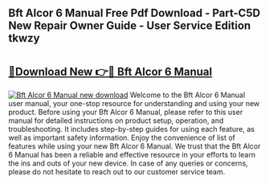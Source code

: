 ## Bft Alcor 6 Manual Free Pdf Download - Part-C5D New Repair Owner Guide - User Service Edition tkwzy

# <h2><a href="http://cf2269.oget.top/?id=Bft+Alcor+6+Manual">🔗Download New 👉🔴 Bft Alcor 6 Manual</a></h2>

[![Bft Alcor 6 Manual new download](https://i.imgur.com/5g1atiW.png)](http://cf2269.oget.top/?id=Bft+Alcor+6+Manual)
Welcome to the Bft Alcor 6 Manual user manual, your one-stop resource for understanding and using your new product. Before using your Bft Alcor 6 Manual, please refer to this user manual for detailed instructions on product setup, operation, and troubleshooting. It includes step-by-step guides for using each feature, as well as important safety information. Enjoy the convenience of list of features while using your new Bft Alcor 6 Manual. We trust that the Bft Alcor 6 Manual has been a reliable and effective resource in your efforts to learn the ins and outs of your new device. In case of any queries or concerns, please do not hesitate to reach out to our customer service team.
